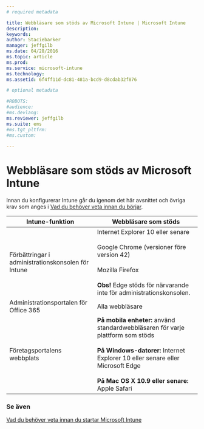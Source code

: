 ```yaml
---
# required metadata

title: Webbläsare som stöds av Microsoft Intune | Microsoft Intune
description:
keywords:
author: Staciebarker
manager: jeffgilb
ms.date: 04/28/2016
ms.topic: article
ms.prod:
ms.service: microsoft-intune
ms.technology:
ms.assetid: 6f4ff11d-dc81-481a-bcd9-d8cdab32f876

# optional metadata

#ROBOTS:
#audience:
#ms.devlang:
ms.reviewer: jeffgilb
ms.suite: ems
#ms.tgt_pltfrm:
#ms.custom:

---
```


# Webbläsare som stöds av Microsoft Intune

Innan du konfigurerar Intune går du igenom det här avsnittet och övriga krav som anges i [Vad du behöver veta innan du börjar](what-to-know-before-you-start-microsoft-intune.md).

|Intune-funktion |Webbläsare som stöds|
|---------|---------|
|Förbättringar i administrationskonsolen för Intune     |  Internet Explorer 10 eller senare<br /><br />Google Chrome (versioner före version 42)<br /><br />Mozilla Firefox <br /><br />**Obs!** Edge stöds för närvarande inte för administrationskonsolen.                      
|Administrationsportalen för Office 365     |Alla webbläsare  |
|Företagsportalens webbplats     |**På mobila enheter:** använd standardwebbläsaren för varje plattform som stöds   <br /><br />**På Windows-datorer:** Internet Explorer 10 eller senare eller Microsoft Edge<br /><br />**På Mac OS X 10.9 eller senare:** Apple Safari    |


### Se även
[Vad du behöver veta innan du startar Microsoft Intune](what-to-know-before-you-start-microsoft-intune.md)




<!--HONumber=May16_HO4-->


